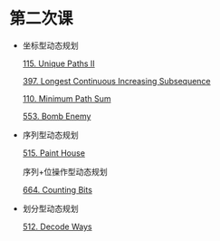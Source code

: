 # 第二次课

- 坐标型动态规划

  [115. Unique Paths II](https://www.lintcode.com/problem/unique-paths-ii/description)

  [397. Longest Continuous Increasing Subsequence](https://www.lintcode.com/problem/longest-continuous-increasing-subsequence/description)

  [110. Minimum Path Sum](https://www.lintcode.com/problem/minimum-path-sum/description)

  [553. Bomb Enemy](https://www.lintcode.com/problem/bomb-enemy/description)

- 序列型动态规划

  [515. Paint House](https://www.lintcode.com/problem/paint-house/description)

  序列+位操作型动态规划

  [664. Counting Bits](https://www.lintcode.com/problem/counting-bits/description)

- 划分型动态规划

  [512. Decode Ways](https://www.lintcode.com/problem/decode-ways/description)

  

